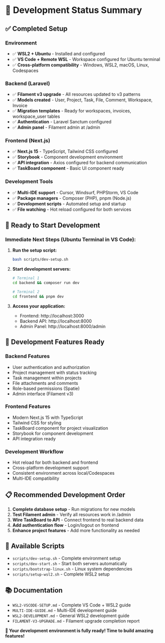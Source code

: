 # 🎯 Development Status Summary

## ✅ Completed Setup

### Environment
- ✅ **WSL2 + Ubuntu** - Installed and configured
- ✅ **VS Code + Remote WSL** - Workspace configured for Ubuntu terminal
- ✅ **Cross-platform compatibility** - Windows, WSL2, macOS, Linux, Codespaces

### Backend (Laravel)
- ✅ **Filament v3 upgrade** - All resources updated to v3 patterns
- ✅ **Models created** - User, Project, Task, File, Comment, Workspace, Invoice
- ✅ **Migration templates** - Ready for workspaces, invoices, workspace_user tables
- ✅ **Authentication** - Laravel Sanctum configured
- ✅ **Admin panel** - Filament admin at /admin

### Frontend (Next.js)
- ✅ **Next.js 15** - TypeScript, Tailwind CSS configured
- ✅ **Storybook** - Component development environment
- ✅ **API integration** - Axios configured for backend communication
- ✅ **TaskBoard component** - Basic UI component ready

### Development Tools
- ✅ **Multi-IDE support** - Cursor, Windsurf, PHPStorm, VS Code
- ✅ **Package managers** - Composer (PHP), pnpm (Node.js)
- ✅ **Development scripts** - Automated setup and startup
- ✅ **File watching** - Hot reload configured for both services

## 🚀 Ready to Start Development

### Immediate Next Steps (Ubuntu Terminal in VS Code):

1. **Run the setup script:**
   ```bash
   bash scripts/dev-setup.sh
   ```

2. **Start development servers:**
   ```bash
   # Terminal 1
   cd backend && composer run dev
   
   # Terminal 2  
   cd frontend && pnpm dev
   ```

3. **Access your application:**
   - Frontend: http://localhost:3000
   - Backend API: http://localhost:8000
   - Admin Panel: http://localhost:8000/admin

## 🎨 Development Features Ready

### Backend Features
- User authentication and authorization
- Project management with status tracking
- Task management within projects
- File attachments and comments
- Role-based permissions (Spatie)
- Admin interface (Filament v3)

### Frontend Features
- Modern Next.js 15 with TypeScript
- Tailwind CSS for styling
- TaskBoard component for project visualization
- Storybook for component development
- API integration ready

### Development Workflow
- Hot reload for both backend and frontend
- Cross-platform development support
- Consistent environment across local/Codespaces
- Multi-IDE compatibility

## 📋 Recommended Development Order

1. **Complete database setup** - Run migrations for new models
2. **Test Filament admin** - Verify all resources work in /admin
3. **Wire TaskBoard to API** - Connect frontend to real backend data
4. **Add authentication flow** - Login/logout on frontend
5. **Enhance project features** - Add more functionality as needed

## 🔧 Available Scripts

- `scripts/dev-setup.sh` - Complete environment setup
- `scripts/dev-start.sh` - Start both servers automatically
- `scripts/bootstrap-linux.sh` - Linux system dependencies
- `scripts/setup-wsl2.sh` - Complete WSL2 setup

## 📚 Documentation

- `WSL2-VSCODE-SETUP.md` - Complete VS Code + WSL2 guide
- `MULTI-IDE-GUIDE.md` - Multi-IDE development guide
- `WSL2-DEVELOPMENT.md` - General WSL2 development guide
- `FILAMENT-V3-UPGRADE.md` - Filament upgrade completion report

**🎉 Your development environment is fully ready! Time to build amazing features!**